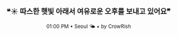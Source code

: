 <div align="center">

<br>

<h3>❝☀️ 따스한 햇빛 아래서 여유로운 오후를 보내고 있어요❞</h3>

<sub>01:00 PM • Seoul 🌤️ • by CrowRish</sub>

<br>

</div>